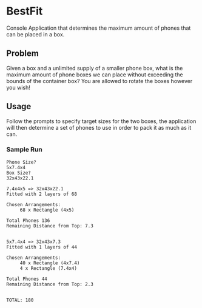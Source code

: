# BestFit
Console Application that determines the maximum amount of phones that can be placed in a box.

## Problem

Given a box and a unlimited supply of a smaller phone box, what is the maximum amount of phone boxes we can place without exceeding the bounds of the container box? You are allowed to rotate the boxes however you wish!

## Usage

Follow the prompts to specify target sizes for the two boxes, the application will then determine a set of phones to use in order to pack it as much as it can.

### Sample Run

```
Phone Size?
5x7.4x4
Box Size?
32x43x22.1

7.4x4x5 => 32x43x22.1
Fitted with 2 layers of 68

Chosen Arrangements:
     68 x Rectangle (4x5)

Total Phones 136
Remaining Distance from Top: 7.3


5x7.4x4 => 32x43x7.3
Fitted with 1 layers of 44

Chosen Arrangements:
     40 x Rectangle (4x7.4)
     4 x Rectangle (7.4x4)

Total Phones 44
Remaining Distance from Top: 2.3


TOTAL: 180            
```
